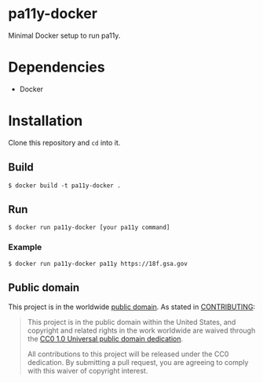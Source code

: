 # pa11y-docker

Minimal Docker setup to run pa11y.

# Dependencies

- Docker

# Installation

Clone this repository and `cd` into it.

## Build

```
$ docker build -t pa11y-docker .
```

## Run

```
$ docker run pa11y-docker [your pa11y command]
```

### Example

```
$ docker run pa11y-docker pa11y https://18f.gsa.gov
```

## Public domain

This project is in the worldwide [public domain](LICENSE.md). As stated in [CONTRIBUTING](CONTRIBUTING.md):

> This project is in the public domain within the United States, and copyright and related rights in the work worldwide are waived through the [CC0 1.0 Universal public domain dedication](https://creativecommons.org/publicdomain/zero/1.0/).
>
> All contributions to this project will be released under the CC0 dedication. By submitting a pull request, you are agreeing to comply with this waiver of copyright interest.
